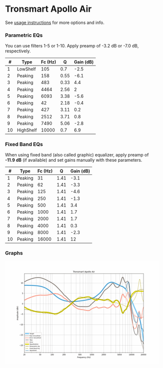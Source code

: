# Tronsmart Apollo Air
See [usage instructions](https://github.com/jaakkopasanen/AutoEq#usage) for more options and info.

### Parametric EQs
You can use filters 1-5 or 1-10. Apply preamp of -3.2 dB or -7.0 dB, respectively.

|   # | Type      |   Fc (Hz) |    Q |   Gain (dB) |
|-----|-----------|-----------|------|-------------|
|   1 | LowShelf  |       105 | 0.7  |        -2.5 |
|   2 | Peaking   |       158 | 0.55 |        -6.1 |
|   3 | Peaking   |       483 | 0.33 |         4.4 |
|   4 | Peaking   |      4464 | 2.56 |         2   |
|   5 | Peaking   |      6093 | 3.38 |        -5.6 |
|   6 | Peaking   |        42 | 2.18 |        -0.4 |
|   7 | Peaking   |       427 | 3.11 |         0.2 |
|   8 | Peaking   |      2512 | 3.71 |         0.8 |
|   9 | Peaking   |      7490 | 5.06 |        -2.8 |
|  10 | HighShelf |     10000 | 0.7  |         6.9 |

### Fixed Band EQs
When using fixed band (also called graphic) equalizer, apply preamp of **-11.9 dB** (if available) and set gains manually with these parameters.

|   # | Type    |   Fc (Hz) |    Q |   Gain (dB) |
|-----|---------|-----------|------|-------------|
|   1 | Peaking |        31 | 1.41 |        -3.1 |
|   2 | Peaking |        62 | 1.41 |        -3.3 |
|   3 | Peaking |       125 | 1.41 |        -4.6 |
|   4 | Peaking |       250 | 1.41 |        -1.3 |
|   5 | Peaking |       500 | 1.41 |         3.4 |
|   6 | Peaking |      1000 | 1.41 |         1.7 |
|   7 | Peaking |      2000 | 1.41 |         1.7 |
|   8 | Peaking |      4000 | 1.41 |         0.3 |
|   9 | Peaking |      8000 | 1.41 |        -2.3 |
|  10 | Peaking |     16000 | 1.41 |        12   |

### Graphs
![](./Tronsmart%20Apollo%20Air.png)
